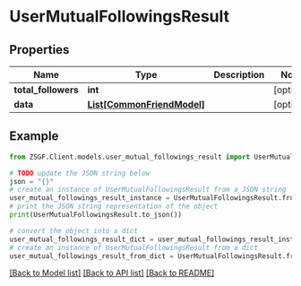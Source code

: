 # UserMutualFollowingsResult


## Properties

Name | Type | Description | Notes
------------ | ------------- | ------------- | -------------
**total_followers** | **int** |  | [optional] 
**data** | [**List[CommonFriendModel]**](CommonFriendModel.md) |  | [optional] 

## Example

```python
from ZSGF.Client.models.user_mutual_followings_result import UserMutualFollowingsResult

# TODO update the JSON string below
json = "{}"
# create an instance of UserMutualFollowingsResult from a JSON string
user_mutual_followings_result_instance = UserMutualFollowingsResult.from_json(json)
# print the JSON string representation of the object
print(UserMutualFollowingsResult.to_json())

# convert the object into a dict
user_mutual_followings_result_dict = user_mutual_followings_result_instance.to_dict()
# create an instance of UserMutualFollowingsResult from a dict
user_mutual_followings_result_from_dict = UserMutualFollowingsResult.from_dict(user_mutual_followings_result_dict)
```
[[Back to Model list]](../README.md#documentation-for-models) [[Back to API list]](../README.md#documentation-for-api-endpoints) [[Back to README]](../README.md)


